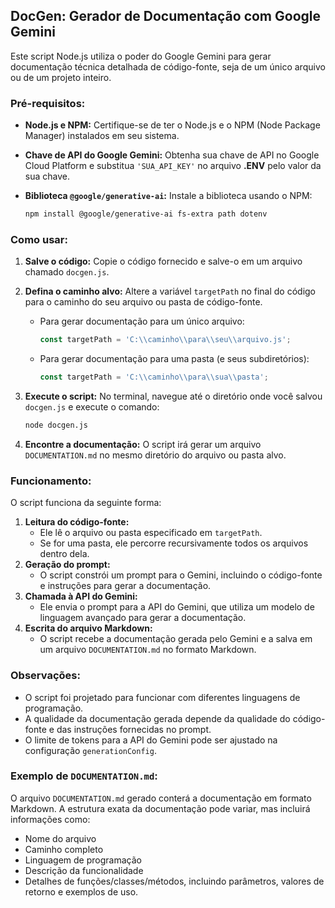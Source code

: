 ## DocGen: Gerador de Documentação com Google Gemini

Este script Node.js utiliza o poder do Google Gemini para gerar documentação técnica detalhada de código-fonte, seja de um único arquivo ou de um projeto inteiro.

### Pré-requisitos:

- **Node.js e NPM:** Certifique-se de ter o Node.js e o NPM (Node Package Manager) instalados em seu sistema.
- **Chave de API do Google Gemini:** Obtenha sua chave de API no Google Cloud Platform e substitua  `'SUA_API_KEY'` no arquivo **.ENV** pelo valor da sua chave. 
- **Biblioteca `@google/generative-ai`:** Instale a biblioteca usando o NPM:

  ```bash
  npm install @google/generative-ai fs-extra path dotenv
  ```
  

### Como usar:

1. **Salve o código:** Copie o código fornecido e salve-o em um arquivo chamado `docgen.js`.

2. **Defina o caminho alvo:** Altere a variável `targetPath` no final do código para o caminho do seu arquivo ou pasta de código-fonte. 
   - Para gerar documentação para um único arquivo:
     ```javascript
     const targetPath = 'C:\\caminho\\para\\seu\\arquivo.js'; 
     ```
   - Para gerar documentação para uma pasta (e seus subdiretórios):
     ```javascript
     const targetPath = 'C:\\caminho\\para\\sua\\pasta';
     ```

3. **Execute o script:** No terminal, navegue até o diretório onde você salvou `docgen.js` e execute o comando:

   ```bash
   node docgen.js
   ```

4. **Encontre a documentação:** O script irá gerar um arquivo `DOCUMENTATION.md` no mesmo diretório do arquivo ou pasta alvo.

### Funcionamento:

O script funciona da seguinte forma:

1. **Leitura do código-fonte:** 
   - Ele lê o arquivo ou pasta especificado em `targetPath`. 
   - Se for uma pasta, ele percorre recursivamente todos os arquivos dentro dela.
2. **Geração do prompt:** 
   - O script constrói um prompt para o Gemini, incluindo o código-fonte e instruções para gerar a documentação.
3. **Chamada à API do Gemini:** 
   - Ele envia o prompt para a API do Gemini, que utiliza um modelo de linguagem avançado para gerar a documentação.
4. **Escrita do arquivo Markdown:** 
   - O script recebe a documentação gerada pelo Gemini e a salva em um arquivo `DOCUMENTATION.md` no formato Markdown.

### Observações:

- O script foi projetado para funcionar com diferentes linguagens de programação.
- A qualidade da documentação gerada depende da qualidade do código-fonte e das instruções fornecidas no prompt.
- O limite de tokens para a API do Gemini pode ser ajustado na configuração `generationConfig`. 

### Exemplo de `DOCUMENTATION.md`:

O arquivo `DOCUMENTATION.md` gerado conterá a documentação em formato Markdown. A estrutura exata da documentação pode variar, mas incluirá informações como:

- Nome do arquivo
- Caminho completo
- Linguagem de programação
- Descrição da funcionalidade
- Detalhes de funções/classes/métodos, incluindo parâmetros, valores de retorno e exemplos de uso.


